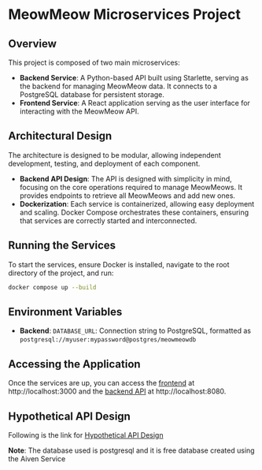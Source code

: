 # MeowMeow Microservices Project

## Overview

This project is composed of two main microservices:

- **Backend Service**: A Python-based API built using Starlette, serving as the backend for managing MeowMeow data. It connects to a PostgreSQL database for persistent storage.
- **Frontend Service**: A React application serving as the user interface for interacting with the MeowMeow API.

## Architectural Design

The architecture is designed to be modular, allowing independent development, testing, and deployment of each component.

- **Backend API Design**: The API is designed with simplicity in mind, focusing on the core operations required to manage MeowMeows. It provides endpoints to retrieve all MeowMeows and add new ones.
- **Dockerization**: Each service is containerized, allowing easy deployment and scaling. Docker Compose orchestrates these containers, ensuring that services are correctly started and interconnected.

## Running the Services

To start the services, ensure Docker is installed, navigate to the root directory of the project, and run:

```bash
docker compose up --build
```

## Environment Variables
- **Backend**: `DATABASE_URL`:  Connection string to PostgreSQL, formatted as `postgresql://myuser:mypassword@postgres/meowmeowdb`

## Accessing the Application

Once the services are up, you can access the [frontend](http://localhost:3000) at http://localhost:3000 and the [backend API](http://localhost:8080) at http://localhost:8080.

## Hypothetical API Design
Following is the link for [Hypothetical API Design](https://github.com/wadhia-yash/meow-meow-fullstack-app/blob/master/backend-app/README.md)

**Note**: The database used is postgresql and it is free database created using the Aiven Service